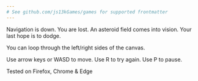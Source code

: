 ```yaml
---
# See github.com/js13kGames/games for supported frontmatter
---
```

Navigation is down. You are lost.
An asteroid field comes into vision.
Your last hope is to dodge.


You can loop through the left/right sides of the canvas.

Use arrow keys or WASD to move.
Use R to try again.
Use P to pause.


Tested on Firefox, Chrome & Edge